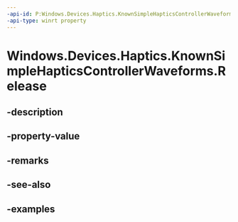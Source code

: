 ```yaml
---
-api-id: P:Windows.Devices.Haptics.KnownSimpleHapticsControllerWaveforms.Release
-api-type: winrt property
---
```


<!-- Property syntax.
public ushort Release { get; }
-->

# Windows.Devices.Haptics.KnownSimpleHapticsControllerWaveforms.Release

## -description

## -property-value

## -remarks

## -see-also

## -examples


